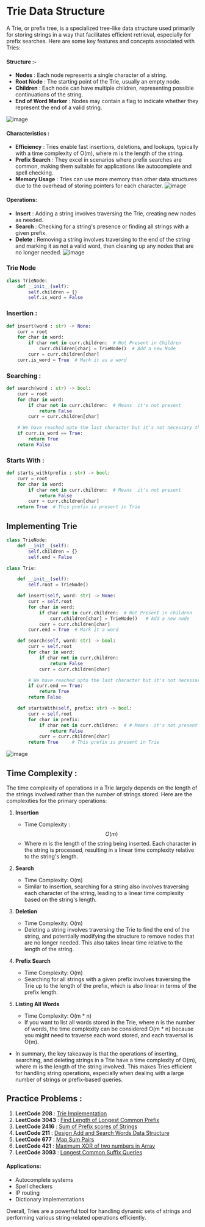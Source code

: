 # Trie Data Structure

A Trie, or prefix tree, is a specialized tree-like data structure used primarily for storing strings in a way that facilitates efficient retrieval, especially for prefix searches. Here are some key features and concepts associated with Tries:

#### Structure :-
- **Nodes** : Each node represents a single character of a string.
- **Root Node** : The starting point of the Trie, usually an empty node.
- **Children** : Each node can have multiple children, representing possible continuations of the string.
- **End of Word Marker** : Nodes may contain a flag to indicate whether they represent the end of a valid string.

![image](https://datastructures.maximal.io/img/tries/trie-1.svg)
#### Characteristics :
- **Efficiency** : Tries enable fast insertions, deletions, and lookups, typically with a time complexity of O(m), where m is the length of the string.
- **Prefix Search** : They excel in scenarios where prefix searches are common, making them suitable for applications like autocomplete and spell checking.
- **Memory Usage** : Tries can use more memory than other data structures due to the overhead of storing pointers for each character.
![image](https://miro.medium.com/v2/resize:fit:1396/1*e3549k5A9oCLn-vZTxsFEA.gif)
#### Operations:
- **Insert** : Adding a string involves traversing the Trie, creating new nodes as needed.
- **Search** : Checking for a string's presence or finding all strings with a given prefix.
- **Delete** : Removing a string involves traversing to the end of the string and marking it as not a valid word, then cleaning up any nodes that are no longer needed.
![image](https://miro.medium.com/v2/resize:fit:720/format:webp/1*aJxRGNYe52CE_bVRt0E1Eg.gif)



### Trie Node
```python
class TrieNode:
    def __init__(self):
        self.children = {}
        self.is_word = False
```

### Insertion :
```python
def insert(word : str) -> None:
    curr = root
    for char in word:
        if char not in curr.children:  # Not Present in Children
            curr.children[char] = TrieNode()  # Add a new Node
        curr = curr.children[char]
    curr.is_word = True  # Mark it as a word
```

### Searching :
```python
def search(word : str) -> bool:
    curr = root
    for char in word:
        if char not in curr.children:  # Means  it's not present
            return False
        curr = curr.children[char]

    # We have reached upto the last character but it's not necessary that it's a word --> It can also be a part of another word
    if curr.is_word == True:  
        return True
    return False
```
### Starts With :
```python
def starts_with(prefix : str) -> bool:
    curr = root
    for char in word:
        if char not in curr.children:  # Means  it's not present
            return False
        curr = curr.children[char]
    return True  # This prefix is present in Trie
```
## Implementing Trie
```python
class TrieNode:
    def __init__(self):
        self.children = {}
        self.end = False

class Trie:

    def __init__(self):
        self.root = TrieNode()

    def insert(self, word: str) -> None:
        curr = self.root
        for char in word:
            if char not in curr.children:  # Not Present in children
                curr.children[char] = TrieNode()   # Add a new node
            curr = curr.children[char]
        curr.end = True  # Mark it a word

    def search(self, word: str) -> bool:
        curr = self.root
        for char in word:
            if char not in curr.children:
                return False
            curr = curr.children[char]

        # We have reached upto the last character but it's not necessary that it's a word --> It can also be a part of another word
        if curr.end == True:
            return True
        return False

    def startsWith(self, prefix: str) -> bool:
        curr = self.root
        for char in prefix:
            if char not in curr.children:  # # Means  it's not present
                return False
            curr = curr.children[char]
        return True     # This prefix is present in Trie
```

![image](https://hackernoon.com/hn-images/1*X1t7eWTWF0u8IcDkvDrxdA.gif)

## Time Complexity :
The time complexity of operations in a Trie largely depends on the length of the strings involved rather than the number of strings stored. Here are the complexities for the primary operations:

1. **Insertion**
   - Time Complexity : $$O(m)$$
   - Where m is the length of the string being inserted. Each character in the string is processed, resulting in a linear time complexity relative to the string's length.

3. **Search**
    - Time Complexity: O(m)
    - Similar to insertion, searching for a string also involves traversing each character of the string, leading to a linear time complexity based on the string's length.

4. **Deletion**
    - Time Complexity: O(m)
    - Deleting a string involves traversing the Trie to find the end of the string, and potentially modifying the structure to remove nodes that are no longer needed. This also takes linear time relative to the length of the string.

5. **Prefix Search**
   - Time Complexity: O(m)
   - Searching for all strings with a given prefix involves traversing the Trie up to the length of the prefix, which is also linear in terms of the prefix length.

6. **Listing All Words**
   - Time Complexity: O(m * n)
   - If you want to list all words stored in the Trie, where n is the number of words, the time complexity can be considered O(m * n) because you might need to traverse each word stored, and each traversal is O(m).

- In summary, the key takeaway is that the operations of inserting, searching, and deleting strings in a Trie have a time complexity of O(m), where m is the length of the string involved. This makes Tries efficient for handling string operations, especially when dealing with a large number of strings or prefix-based queries.

## Practice Problems :
1. **LeetCode 208** : [Trie Implementation](https://leetcode.com/problems/implement-trie-prefix-tree/)
2. **LeetCode 3043** : [Find Length of Longest Common Prefix](https://leetcode.com/problems/find-the-length-of-the-longest-common-prefix/)
3. **LeetCode 2416** :  [Sum of Prefix scores of Strings](https://leetcode.com/problems/sum-of-prefix-scores-of-strings)
4. **LeetCode 211**  :  [Design Add and Search Words Data Structure](https://leetcode.com/problems/design-add-and-search-words-data-structure)
5. **LeetCode 677**  :  [Map Sum Pairs](https://leetcode.com/problems/map-sum-pairs)
6. **LeetCode 421**  :  [Maximum XOR of two numbers in Array](https://leetcode.com/problems/maximum-xor-of-two-numbers-in-an-array)
7. **LeetCode 3093**  :  [Longest Common Suffix Queries](https://leetcode.com/problems/longest-common-suffix-queries/)

#### Applications:
- Autocomplete systems
- Spell checkers
- IP routing
- Dictionary implementations

Overall, Tries are a powerful tool for handling dynamic sets of strings and performing various string-related operations efficiently.

